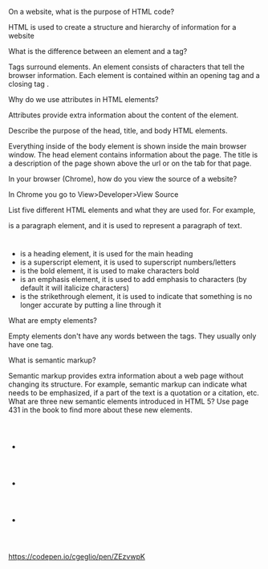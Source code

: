 On a website, what is the purpose of HTML code?

HTML is used to create a structure and hierarchy of information for a website

What is the difference between an element and a tag?

Tags surround elements. An element consists of characters that tell the browser information. Each element is contained within an opening tag and a closing tag .

Why do we use attributes in HTML elements?

Attributes provide extra information about the content of the element.

Describe the purpose of the head, title, and body HTML elements.

Everything inside of the body element is shown inside the main browser window. The head element contains information about the page. The title is a description of the page shown above the url or on the tab for that page.

In your browser (Chrome), how do you view the source of a website?

In Chrome you go to View>Developer>View Source

List five different HTML elements and what they are used for. For example, <p></p> is a paragraph element, and it is used to represent a paragraph of text.

  - <h1></h1> is a heading element, it is used for the main heading
  - <sup></sup> is a superscript element, it is used to superscript numbers/letters
  - <b></b> is the bold element, it is used to make characters bold
  - <em></em> is an emphasis element, it is used to add emphasis to characters (by default it will italicize characters)
  - <s></s> is the strikethrough element, it is used to indicate that something is no longer accurate by putting a line through it

What are empty elements?

Empty elements don't have any words between the tags. They usually only have one tag.

What is semantic markup?

Semantic markup provides extra information about a web page without changing its structure. For example, semantic markup can indicate what needs to be emphasized, if a part of the text is a quotation or a citation, etc.
What are three new semantic elements introduced in HTML 5? Use page 431 in the book to find more about these new elements.
  - <header>
  - <article>
  - <nav>
https://codepen.io/cgeglio/pen/ZEzvwpK
